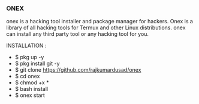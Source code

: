 ### ONEX

onex is a hacking tool installer and package manager for hackers. Onex is a library of all hacking tools for Termux and other Linux distributions. onex can install any third party tool or any hacking tool for you.  

INSTALLATION : 
* $ pkg up -y 
* $ pkg install git -y 
* $ git clone https://github.com/rajkumardusad/onex 
* $ cd onex 
* $ chmod +x * 
* $ bash install 
* $ onex start
